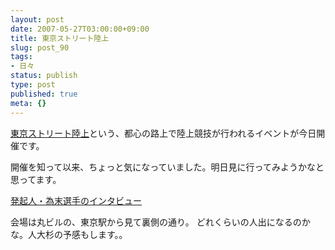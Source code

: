 ```yaml
---
layout: post
date: 2007-05-27T03:00:00+09:00
title: 東京ストリート陸上
slug: post_90
tags:
- 日々
status: publish
type: post
published: true
meta: {}
---
```

<a href="http://www.tokyostreet.jp/index.html">東京ストリート陸上</a>という、都心の路上で陸上競技が行われるイベントが今日開催です。

開催を知って以来、ちょっと気になっていました。明日見に行ってみようかなと思ってます。

<a href="http://sportsnavi.yahoo.co.jp/other/athletic/iaafwc/2006/column/200705/at00013247.html">発起人・為末選手のインタビュー</a>

会場は丸ビルの、東京駅から見て裏側の通り。
どれくらいの人出になるのかな。人大杉の予感もします。。
